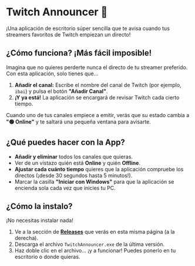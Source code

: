 # Twitch Announcer 📢

¡Una aplicación de escritorio súper sencilla que te avisa cuando tus streamers favoritos de Twitch empiezan un directo!

## ¿Cómo funciona? ¡Más fácil imposible!

Imagina que no quieres perderte nunca el directo de tu streamer preferido. Con esta aplicación, solo tienes que...

1.  **Añadir el canal:** Escribe el nombre del canal de Twitch (por ejemplo, `ibai`) y pulsa el botón **"Añadir Canal"**.
2.  **¡Y ya está!** La aplicación se encargará de revisar Twitch cada cierto tiempo.

Cuando uno de tus canales empiece a emitir, verás que su estado cambia a **"🟢 Online"** y te saltará una pequeña ventana para avisarte.



## ¿Qué puedes hacer con la App?

-   **Añadir y eliminar** todos los canales que quieras.
-   Ver de un vistazo quién está **Online** y quién **Offline**.
-   **Ajustar cada cuánto tiempo** quieres que la aplicación compruebe los directos (¡desde 30 segundos hasta 5 minutos!).
-   Marcar la casilla **"Iniciar con Windows"** para que la aplicación se encienda sola cada vez que inicies tu PC.

## ¿Cómo la instalo?

¡No necesitas instalar nada!

1.  Ve a la sección de **[Releases](https://github.com/Rodri2007x/Twitch-Announcer/releases)** que verás en esta misma página (a la derecha).
2.  Descarga el archivo `TwitchAnnouncer.exe` de la última versión.
3.  Haz doble clic en el archivo... ¡y a funcionar! Puedes ponerlo en tu escritorio o donde quieras.
